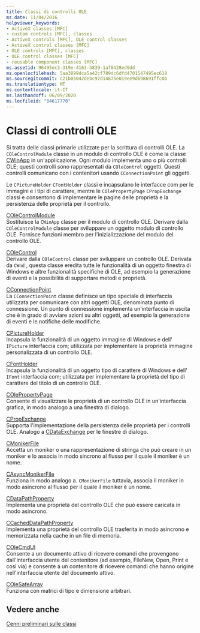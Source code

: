 ```yaml
---
title: Classi di controlli OLE
ms.date: 11/04/2016
helpviewer_keywords:
- ActiveX classes [MFC]
- custom controls [MFC], classes
- ActiveX controls [MFC], OLE control classes
- ActiveX control classes [MFC]
- OLE controls [MFC], classes
- OLE control classes [MFC]
- reusable component classes [MFC]
ms.assetid: 96495ec3-319e-4163-b839-1af0428ed9dd
ms.openlocfilehash: 5aa3899dca5a42cf789dc6dfd4701547495ec618
ms.sourcegitcommit: c21b05042debc97d14875e019ee9d698691ffc0b
ms.translationtype: MT
ms.contentlocale: it-IT
ms.lasthandoff: 06/09/2020
ms.locfileid: "84617770"
---
```

# <a name="ole-control-classes"></a>Classi di controlli OLE

Si tratta delle classi primarie utilizzate per la scrittura di controlli OLE. La `COleControlModule` classe in un modulo di controllo OLE è come la classe [CWinApp](reference/cwinapp-class.md) in un'applicazione. Ogni modulo implementa uno o più controlli OLE; questi controlli sono rappresentati da `COleControl` oggetti. Questi controlli comunicano con i contenitori usando `CConnectionPoint` gli oggetti.

Le `CPictureHolder` `CFontHolder` classi e incapsulano le interfacce com per le immagini e i tipi di carattere, mentre le `COlePropertyPage` `CPropExchange` classi e consentono di implementare le pagine delle proprietà e la persistenza delle proprietà per il controllo.

[COleControlModule](reference/colecontrolmodule-class.md)<br/>
Sostituisce la `CWinApp` classe per il modulo di controllo OLE. Derivare dalla `COleControlModule` classe per sviluppare un oggetto modulo di controllo OLE. Fornisce funzioni membro per l'inizializzazione del modulo del controllo OLE.

[COleControl](reference/colecontrol-class.md)<br/>
Derivare dalla `COleControl` classe per sviluppare un controllo OLE. Derivata da `CWnd` , questa classe eredita tutte le funzionalità di un oggetto finestra di Windows e altre funzionalità specifiche di OLE, ad esempio la generazione di eventi e la possibilità di supportare metodi e proprietà.

[CConnectionPoint](reference/cconnectionpoint-class.md)<br/>
La `CConnectionPoint` classe definisce un tipo speciale di interfaccia utilizzata per comunicare con altri oggetti OLE, denominata punto di connessione. Un punto di connessione implementa un'interfaccia in uscita che è in grado di avviare azioni su altri oggetti, ad esempio la generazione di eventi e le notifiche delle modifiche.

[CPictureHolder](reference/cpictureholder-class.md)<br/>
Incapsula la funzionalità di un oggetto immagine di Windows e dell' `IPicture` interfaccia com; utilizzata per implementare la proprietà immagine personalizzata di un controllo OLE.

[CFontHolder](reference/cfontholder-class.md)<br/>
Incapsula la funzionalità di un oggetto tipo di carattere di Windows e dell' `IFont` interfaccia com; utilizzata per implementare la proprietà del tipo di carattere del titolo di un controllo OLE.

[COlePropertyPage](reference/colepropertypage-class.md)<br/>
Consente di visualizzare le proprietà di un controllo OLE in un'interfaccia grafica, in modo analogo a una finestra di dialogo.

[CPropExchange](reference/cpropexchange-class.md)<br/>
Supporta l'implementazione della persistenza delle proprietà per i controlli OLE. Analogo a [CDataExchange](reference/cdataexchange-class.md) per le finestre di dialogo.

[CMonikerFile](reference/cmonikerfile-class.md)<br/>
Accetta un moniker o una rappresentazione di stringa che può creare in un moniker e lo associa in modo sincrono al flusso per il quale il moniker è un nome.

[CAsyncMonikerFile](reference/casyncmonikerfile-class.md)<br/>
Funziona in modo analogo a. `CMonikerFile` tuttavia, associa il moniker in modo asincrono al flusso per il quale il moniker è un nome.

[CDataPathProperty](reference/cdatapathproperty-class.md)<br/>
Implementa una proprietà del controllo OLE che può essere caricata in modo asincrono.

[CCachedDataPathProperty](reference/ccacheddatapathproperty-class.md)<br/>
Implementa una proprietà del controllo OLE trasferita in modo asincrono e memorizzata nella cache in un file di memoria.

[COleCmdUI](reference/colecmdui-class.md)<br/>
Consente a un documento attivo di ricevere comandi che provengono dall'interfaccia utente del contenitore (ad esempio, FileNew, Open, Print e così via) e consente a un contenitore di ricevere comandi che hanno origine nell'interfaccia utente del documento attivo.

[COleSafeArray](reference/colesafearray-class.md)<br/>
Funziona con matrici di tipo e dimensione arbitrari.

## <a name="see-also"></a>Vedere anche

[Cenni preliminari sulle classi](class-library-overview.md)
